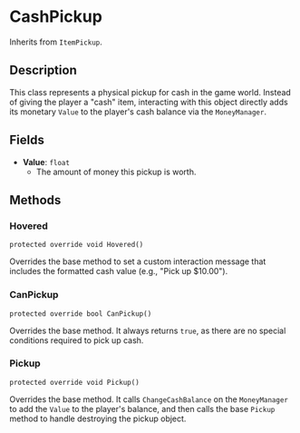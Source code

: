 # CashPickup

Inherits from `ItemPickup`.

## Description

This class represents a physical pickup for cash in the game world. Instead of giving the player a "cash" item, interacting with this object directly adds its monetary `Value` to the player's cash balance via the `MoneyManager`.

## Fields

-   **Value**: `float`
    -   The amount of money this pickup is worth.

## Methods

### Hovered
`protected override void Hovered()`

Overrides the base method to set a custom interaction message that includes the formatted cash value (e.g., "Pick up $10.00").

### CanPickup
`protected override bool CanPickup()`

Overrides the base method. It always returns `true`, as there are no special conditions required to pick up cash.

### Pickup
`protected override void Pickup()`

Overrides the base method. It calls `ChangeCashBalance` on the `MoneyManager` to add the `Value` to the player's balance, and then calls the base `Pickup` method to handle destroying the pickup object.
